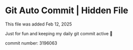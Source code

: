 # Git Auto Commit | Hidden File

This file was added Feb 12, 2025

Just for fun and keeping my daily git commit active 🤪

commit number: 3196063
